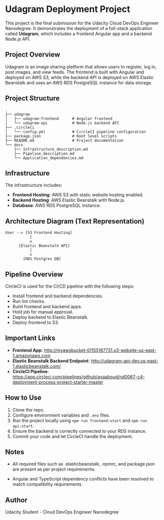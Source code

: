 # Udagram Deployment Project

This project is the final submission for the Udacity Cloud DevOps Engineer Nanodegree. It demonstrates the deployment of a full-stack application called **Udagram**, which includes a frontend Angular app and a backend Node.js API.

## Project Overview

Udagram is an image sharing platform that allows users to register, log in, post images, and view feeds. The frontend is built with Angular and deployed on AWS S3, while the backend API is deployed on AWS Elastic Beanstalk and uses an AWS RDS PostgreSQL instance for data storage.

## Project Structure

```
.
├── udagram
│   ├── udagram-frontend      # Angular frontend
│   └── udagram-api           # Node.js backend API
├── .circleci
│   └── config.yml            # CircleCI pipeline configuration
├── package.json              # Root level scripts
├── README.md                 # Project documentation
└── docs
    ├── Infrastructure_description.md
    ├── Pipeline_description.md
    └── Application_dependencies.md
```

## Infrastructure

The infrastructure includes:

- **Frontend Hosting**: AWS S3 with static website hosting enabled.
- **Backend Hosting**: AWS Elastic Beanstalk with Node.js.
- **Database**: AWS RDS PostgreSQL instance.

## Architecture Diagram (Text Representation)

```
User --> [S3 Frontend Hosting]
           |
           v
      [Elastic Beanstalk API]
           |
           v
        [RDS Postgres DB]
```

## Pipeline Overview

CircleCI is used for the CI/CD pipeline with the following steps:

- Install frontend and backend dependencies.
- Run lint checks.
- Build frontend and backend apps.
- Hold job for manual approval.
- Deploy backend to Elastic Beanstalk.
- Deploy frontend to S3.

## Important Links

- **Frontend App**: http://myawsbucket-01155187731.s3-website-us-east-1.amazonaws.com
- **Elastic Beanstalk Backend Endpoint**: http://udagram-api-dev.us-east-1.elasticbeanstalk.com/
- **CircleCI Pipeline**: https://app.circleci.com/pipelines/github/ayaaboud/nd0067-c4-deployment-process-project-starter-master

## How to Use

1. Clone the repo.
2. Configure environment variables and `.env` files.
3. Run the project locally using `npm run frontend:start` and `npm run api:start`.
4. Ensure the backend is correctly connected to your RDS instance.
5. Commit your code and let CircleCI handle the deployment.

## Notes

- All required files such as .elasticbeanstalk, .npmrc, and package.json are present as per project requirements.

- Angular and TypeScript dependency conflicts have been resolved to match compatibility requirements.

## Author

Udacity Student - Cloud DevOps Engineer Nanodegree
